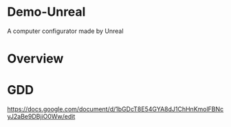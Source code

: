 # Demo-Unreal
A computer configurator made by Unreal

# Overview


# GDD 
https://docs.google.com/document/d/1bGDcT8E54GYA8dJ1ChHnKmolFBNcyJ2aBe9DBjiO0Ww/edit

